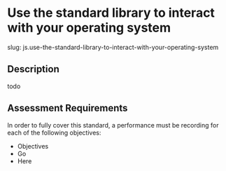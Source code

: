 
# Use the standard library to interact with your operating system

slug: js.use-the-standard-library-to-interact-with-your-operating-system

## Description
todo

## Assessment Requirements
In order to fully cover this standard, a performance must be recording for each of the following objectives:

- Objectives
- Go
- Here

          